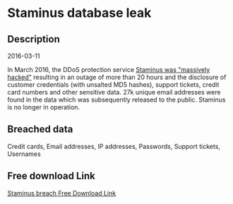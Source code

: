 # Staminus database leak

## Description

2016-03-11

In March 2016, the DDoS protection service <a href="https://krebsonsecurity.com/2016/03/hackers-target-anti-ddos-firm-staminus/" target="_blank" rel="noopener">Staminus was &quot;massively hacked&quot;</a> resulting in an outage of more than 20 hours and the disclosure of customer credentials (with unsalted MD5 hashes), support tickets, credit card numbers and other sensitive data. 27k unique email addresses were found in the data which was subsequently released to the public. Staminus is no longer in operation.

## Breached data

Credit cards, Email addresses, IP addresses, Passwords, Support tickets, Usernames

## Free download Link

[Staminus breach Free Download Link](https://tinyurl.com/2b2k277t)